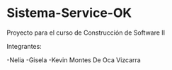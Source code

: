 # Sistema-Service-OK
Proyecto para el curso de Construcción de Software II 

Integrantes:

-Nelia
-Gisela
-Kevin Montes De Oca Vizcarra
